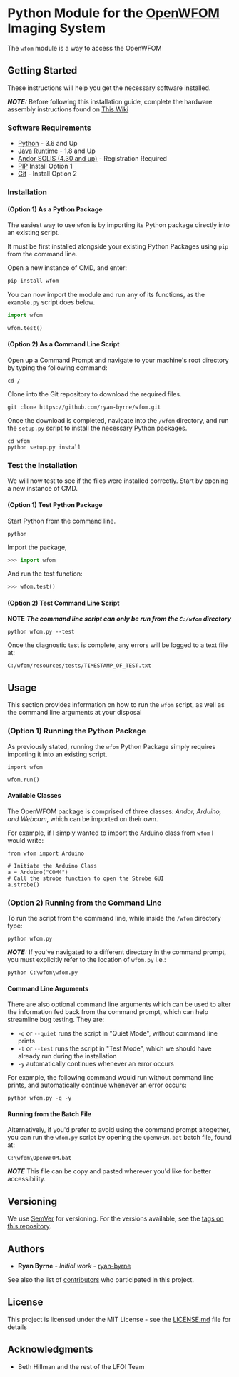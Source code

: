 # Python Module for the [OpenWFOM](https://hillmanlab.zuckermaninstitute.columbia.edu/content/optical-imaging-and-microscopy-development-and-dissemination) Imaging System

The ```wfom``` module is a way to access the OpenWFOM

## Getting Started

These instructions will help you get the necessary software installed.

***NOTE:*** Before following this installation guide, complete the hardware assembly instructions found on [This Wiki](https://github.com/ryan-byrne/wfom/wiki)

### Software Requirements

* [Python](https://www.python.org/downloads/) - 3.6 and Up
* [Java Runtime](https://java.com/en/download/) - 1.8 and Up
* [Andor SOLIS (4.30 and up)](http://www.andor.com/downloads) - Registration Required
* [PIP](https://pip.pypa.io/en/stable/installing/) Install Option 1
* [Git](https://git-scm.com/download/win) - Install Option 2

### Installation

#### (Option 1) As a Python Package

The easiest way to use ```wfom``` is by importing its Python package directly into an existing script.

It must be first installed alongside your existing Python Packages using ```pip``` from the command line.

Open a new instance of CMD, and enter:

``` cmd
pip install wfom
```

You can now import the module and run any of its functions, as the ```example.py``` script does below.

``` python
import wfom

wfom.test()
```

#### (Option 2) As a Command Line Script

Open up a Command Prompt and navigate to your machine's root directory by typing the following command:

```
cd /
```

Clone into the Git repository to download the required files.

```
git clone https://github.com/ryan-byrne/wfom.git
```

Once the download is completed, navigate into the ```/wfom``` directory, and run the ```setup.py``` script
to install the necessary Python packages.

```
cd wfom
python setup.py install
```

### Test the Installation

We will now test to see if the files were installed correctly. Start by opening a new instance of CMD.

#### (Option 1) Test Python Package

Start Python from the command line.

```
python
```

Import the package,

``` python
>>> import wfom
```

And run the test function:

``` python
>>> wfom.test()
```

#### (Option 2) Test Command Line Script

**NOTE** ***The command line script can only be run from the ```C:/wfom``` directory***

```
python wfom.py --test
```

Once the diagnostic test is complete, any errors will be logged to a text file at:

```
C:/wfom/resources/tests/TIMESTAMP_OF_TEST.txt
```

## Usage

This section provides information on how to run the ```wfom``` script, as well as the command line arguments at your disposal

### (Option 1) Running the Python Package

As previously stated, running the ```wfom``` Python Package simply requires importing it into an existing script.

```
import wfom

wfom.run()
```

#### Available Classes

The OpenWFOM package is comprised of three classes: *Andor, Arduino, and Webcam*, which can be imported on their own. 

For example, if I simply wanted to import the Arduino class from ```wfom``` I would write:

```
from wfom import Arduino

# Initiate the Arduino Class
a = Arduino("COM4")
# Call the strobe function to open the Strobe GUI
a.strobe()
```

### (Option 2) Running from the Command Line

To run the script from the command line, while inside the ```/wfom``` directory type:

```
python wfom.py
```

***NOTE:*** If you've navigated to a different directory in the command prompt, you must explicitly refer to the location of ```wfom.py``` i.e.:

```
python C:\wfom\wfom.py
```

#### Command Line Arguments

There are also optional command line arguments which can be used to alter the information fed back from the command prompt, which can help streamline bug testing. They are:

* ```-q``` or ```--quiet``` runs the script in "Quiet Mode", without command line prints
*  ```-t``` or ```--test``` runs the script in "Test Mode", which we should have already run during the installation
*  ```-y``` automatically continues whenever an error occurs

For example, the following command would run without command line prints, and automatically continue whenever an error occurs:

```
python wfom.py -q -y
```

#### Running from the Batch File

Alternatively, if you'd prefer to avoid using the command prompt altogether, you can run the ```wfom.py``` script by opening the ```OpenWFOM.bat``` batch file, found at:

```
C:\wfom\OpenWFOM.bat
```

***NOTE*** This file can be copy and pasted wherever you'd like for better accessibility.

## Versioning

We use [SemVer](http://semver.org/) for versioning. For the versions available, see the [tags on this repository](https://github.com/ryan-byrne/wfom/tags).

## Authors

* **Ryan Byrne** - *Initial work* - [ryan-byrne](https://github.com/ryan-byrne)

See also the list of [contributors](https://github.com/ryan-byrne/wfom/contributors) who participated in this project.

## License

This project is licensed under the MIT License - see the [LICENSE.md](LICENSE.md) file for details

## Acknowledgments

* Beth Hillman and the rest of the LFOI Team

